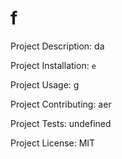 # f



Project Description: da

Project Installation: ```e```

Project Usage: g

Project Contributing: aer

Project Tests: undefined

Project License: MIT




